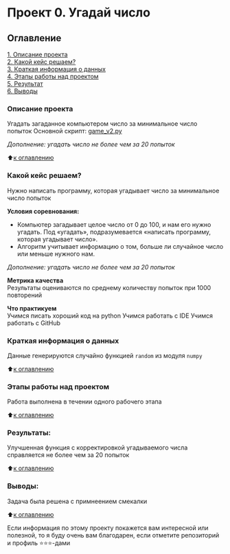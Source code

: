 # Проект 0. Угадай число

## Оглавление  
[1. Описание проекта](README.md#Описание-проекта)  
[2. Какой кейс решаем?](README.md#Какой-кейс-решаем)  
[3. Краткая информация о данных](README.md#Краткая-информация-о-данных)  
[4. Этапы работы над проектом](README.md#Этапы-работы-над-проектом)  
[5. Результат](README.md#Результат)    
[6. Выводы](README.md#Выводы) 

### Описание проекта    
Угадать загаданное компьютером число за минимальное число попыток
Основной скрипт: [game_v2.py](game_v2.py)

*Дополнение: угадать число не более чем за 20 попыток*

:arrow_up:[к оглавлению](README.md#Оглавление)


### Какой кейс решаем?    
Нужно написать программу, которая угадывает число за минимальное число попыток

**Условия соревнования:**  
- Компьютер загадывает целое число от 0 до 100, и нам его нужно угадать. Под «угадать», подразумевается «написать программу, которая угадывает число».
- Алгоритм учитывает информацию о том, больше ли случайное число или меньше нужного нам.

*Дополнение: угадать число не более чем за 20 попыток*

**Метрика качества**     
Результаты оцениваются по среднему количеству попыток при 1000 повторений

**Что практикуем**     
Учимся писать хороший код на python
Учимся работать с IDE
Учимся работать с GitHub


### Краткая информация о данных
Данные генерируются случайно функцией `random` из модуля `numpy`
  
:arrow_up:[к оглавлению](README.md#Оглавление)


### Этапы работы над проектом  
Работа выполнена в течении одного рабочего этапа

:arrow_up:[к оглавлению](README.md#Оглавление)


### Результаты:  
Улучшенная функция с корректировкой угадываемого числа справляется не более чем за 20 попыток

:arrow_up:[к оглавлению](README.md#Оглавление)


### Выводы:  
Задача была решена с примнеением смекалки

:arrow_up:[к оглавлению](README.md#Оглавление)


Если информация по этому проекту покажется вам интересной или полезной, то я буду очень вам благодарен, если отметите репозиторий и профиль ⭐️⭐️⭐️-дами